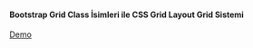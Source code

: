 #### Bootstrap Grid Class İsimleri ile CSS Grid Layout Grid Sistemi

[Demo](https://yasinatesim.github.io/css-grid-layout-grid-system/)
